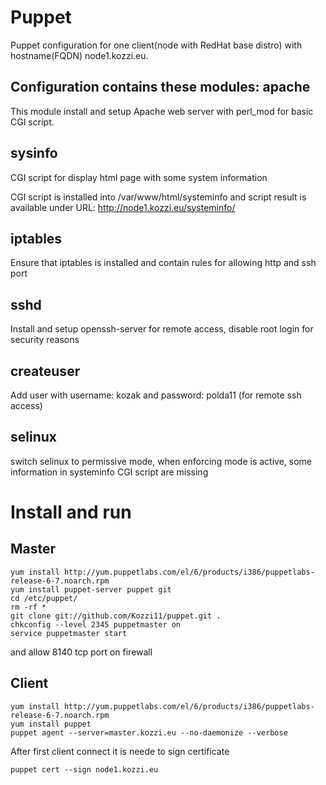 Puppet
======

Puppet configuration for one client(node with RedHat base distro) with hostname(FQDN) node1.kozzi.eu.

Configuration contains these modules:
apache
-----
This module install and setup Apache web server with perl_mod for basic
CGI script.

sysinfo
------
CGI script for display html page with some system information

CGI script is installed into /var/www/html/systeminfo and script
result is available under URL: http://node1.kozzi.eu/systeminfo/

iptables
-------
Ensure that iptables is installed and contain rules for allowing http and ssh port 

sshd
----
Install and setup openssh-server for remote access, disable root login for security reasons

createuser
---------
Add user with username: kozak and password: polda11 (for remote ssh access)

selinux
------
switch selinux to permissive mode, when enforcing mode is active, some information in systeminfo CGI script are missing

Install and run
=============

Master
-----

    yum install http://yum.puppetlabs.com/el/6/products/i386/puppetlabs-release-6-7.noarch.rpm
    yum install puppet-server puppet git
    cd /etc/puppet/
    rm -rf *
    git clone git://github.com/Kozzi11/puppet.git .
    chkconfig --level 2345 puppetmaster on
    service puppetmaster start

and allow 8140 tcp port on firewall

Client 
-----
    yum install http://yum.puppetlabs.com/el/6/products/i386/puppetlabs-release-6-7.noarch.rpm
    yum install puppet
    puppet agent --server=master.kozzi.eu --no-daemonize --verbose

After first client connect it is neede to sign certificate

    puppet cert --sign node1.kozzi.eu
    










